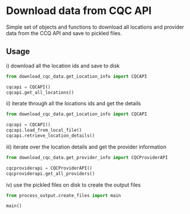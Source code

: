 # Download data from CQC API

Simple set of objects and functions to download all locations and provider data from the CCQ API and save to pickled files.

## Usage
i) download all the location ids and save to disk
```python
from download_cqc_data.get_Location_info import CQCAPI

cqcapi = CQCAPI()
cqcapi.get_all_locations()
```
ii) iterate through all the locations ids and get the details
```python
from download_cqc_data.get_Location_info import CQCAPI

cqcapi = CQCAPI()
cqcapi.load_from_local_file()
cqcapi.retrieve_location_details()
```
iii) iterate over the location details and get the provider information
```python
from download_cqc_data.get_provider_info import CQCProviderAPI

cqcproviderapi = CQCProviderAPI()
cqcproviderapi.get_all_providers()
```
iv) use the pickled files on disk to create the output files
```python
from process_output.create_files import main

main()
```